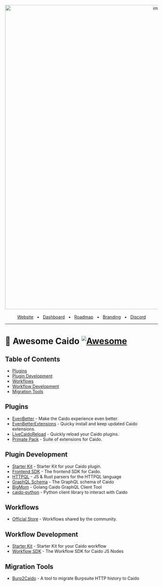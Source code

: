 <div align="center">
  <img width="1000" alt="image" src="https://user-images.githubusercontent.com/6225588/211916659-567751d1-0225-402b-9141-4145c18b0834.png">

  <br />
  <br />
  <a href="https://caido.io/">Website</a>
  <span>&nbsp;&nbsp;•&nbsp;&nbsp;</span>
  <a href="https://dashboard.caido.io/">Dashboard</a>
  <span>&nbsp;&nbsp;•&nbsp;&nbsp;</span>
  <a href="https://links.caido.io/roadmap">Roadmap</a>
  <span>&nbsp;&nbsp;•&nbsp;&nbsp;</span>
  <a href="https://github.com/caido/caido/tree/main/brand">Branding</a>
  <span>&nbsp;&nbsp;•&nbsp;&nbsp;</span>
  <a href="https://links.caido.io/www-discord" target="_blank">Discord</a>
  <br />
  <hr />
</div>

# 🔗 Awesome Caido [![Awesome](https://awesome.re/badge.svg)](https://awesome.re)

## Table of Contents

- [Plugins](#plugins)
- [Plugin Development](#plugin-development)
- [Workflows](#workflows)
- [Workflow Development](#workflow-development)
- [Migration Tools](#migration-tools)

## Plugins
- [EvenBetter](https://github.com/bebiksior/EvenBetter) - Make the Caido experience even better.
- [EvenBetterExtensions](https://github.com/bebiksior/EvenBetterExtensions) - Quicky install and keep updated Caido extensions.
- [LiveCaidoReload](https://github.com/bebiksior/LiveCaidoReloadPlugin) -  Quickly reload your Caido plugins.
- [Primate Pack](https://github.com/projectmonke/PrimatePack) - Suite of extensions for Caido. 

## Plugin Development
- [Starter Kit](https://github.com/caido/starterkit-plugin) - Starter Kit for your Caido plugin.
- [Frontend SDK](https://github.com/caido/sdk-frontend) - The frontend SDK for Caido.
- [HTTPQL](https://github.com/caido/httpql) - JS & Rust parsers for the HTTPQL language
- [GraphQL Schema](https://github.com/caido/caido/blob/main/plugin/schema.graphql) - The GraphQL schema of Caido
- [BigMom](https://github.com/Dyrandy/bigmom) - Golang Caido GraphQL Client Tool
- [caido-python](https://github.com/thiezn/caido-python) - Python client library to interact with Caido

## Workflows
- [Official Store](https://github.com/caido/workflows) - Workflows shared by the community.

## Workflow Development
- [Starter Kit](https://github.com/caido/starterkit-workflow) - Starter Kit for your Caido workflow
- [Workflow SDK](https://github.com/caido/sdk-workflow) - The Workflow SDK for Caido JS Nodes

## Migration Tools
- [Burp2Caido](https://github.com/projectmonke/burp2caido) - A tool to migrate Burpsuite HTTP history to Caido

